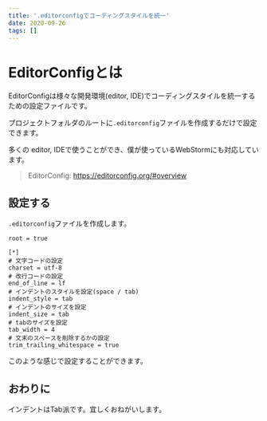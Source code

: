 ```yaml
---
title: '.editorconfigでコーディングスタイルを統一'
date: 2020-09-26
tags: []
---
```


# EditorConfigとは

EditorConfigは様々な開発環境(editor, IDE)でコーディングスタイルを統一するための設定ファイルです。

プロジェクトフォルダのルートに`.editorconfig`ファイルを作成するだけで設定できます。

多くの editor, IDEで使うことができ、僕が使っているWebStormにも対応しています。

> EditorConfig: https://editorconfig.org/#overview

## 設定する

`.editorconfig`ファイルを作成します。

```
root = true

[*]
# 文字コードの設定
charset = utf-8
# 改行コードの設定
end_of_line = lf
# インデントのスタイルを設定(space / tab)
indent_style = tab
# インデントのサイズを設定
indent_size = tab
# tabのサイズを設定
tab_width = 4
# 文末のスペースを削除するかの設定
trim_trailing_whitespace = true
```

このような感じで設定することができます。

## おわりに

インデントはTab派です。宜しくおねがいします。

